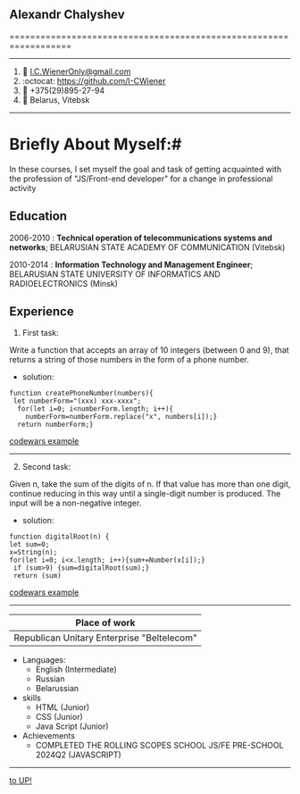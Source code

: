 ## <a id="title1">Alexandr Chalyshev</a>
==================================================================
-------------------     ----------------------------
1. 📧                   I.C.WienerOnly@gmail.com
2. :octocat:            https://github.com/I-CWiener
3. 📱                   +375(29)895-27-94
4. 🌇                   Belarus, Vitebsk
-------------------     ----------------------------

# Briefly About Myself:#
In these courses, I set myself the goal and task of getting acquainted with the profession of "JS/Front-end developer" for a change in professional activity

Education
---------

2006-2010 
:   **Technical operation of 
telecommunications systems and networks**; 
BELARUSIAN STATE ACADEMY OF COMMUNICATION 
(Vitebsk)

2010-2014
:   **Information Technology and Management Engineer**; 
BELARUSIAN STATE UNIVERSITY OF INFORMATICS AND RADIOELECTRONICS (Minsk)

Experience
----------
1.  First task:

 Write a function that accepts an array of 10 integers (between 0 and 9), that returns a string of those numbers in the form of a phone number.
* solution:
```
function createPhoneNumber(numbers){
 let numberForm="(xxx) xxx-xxxx";
  for(let i=0; i<numberForm.length; i++){
    numberForm=numberForm.replace("x", numbers[i]);}
  return numberForm;}
```
[codewars example](https://www.codewars.com/kata/525f50e3b73515a6db000b83/train/javascript "example of a solution on the site")

----------
2. Second task:

Given n, take the sum of the digits of n. If that value has more than one digit, continue reducing in this way until a single-digit number is produced. The input will be a non-negative integer.
* solution:
```
function digitalRoot(n) {
let sum=0;
x=String(n);
for(let i=0; i<x.length; i++){sum+=Number(x[i]);}
 if (sum>9) {sum=digitalRoot(sum);} 
 return (sum)
```
[codewars example](https://www.codewars.com/kata/541c8630095125aba6000c00/train/javascript "example of a solution on the site")

----------------------------------------
|Place of work|
|:---------:|
| Republican Unitary Enterprise "Beltelecom"|
* Languages:
     * English (Intermediate)
     * Russian 
     * Belarussian
* skills
    * HTML (Junior)
    * CSS (Junior)
    * Java Script (Junior)
* Achievements
    *  COMPLETED THE ROLLING SCOPES SCHOOL JS/FE PRE-SCHOOL 2024Q2 (JAVASCRIPT)
----------------------------------------
[to UP!](#title1)
    

